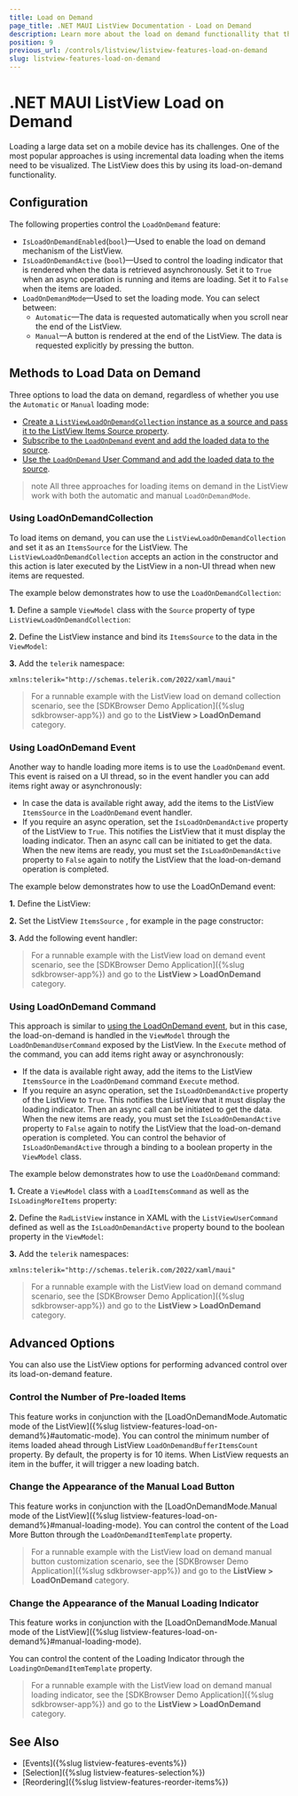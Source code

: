 ```yaml
---
title: Load on Demand
page_title: .NET MAUI ListView Documentation - Load on Demand
description: Learn more about the load on demand functionallity that the Telerik UI for .NET MAUI ListView control provides.
position: 9
previous_url: /controls/listview/listview-features-load-on-demand
slug: listview-features-load-on-demand
---
```


# .NET MAUI ListView Load on Demand

Loading a large data set on a mobile device has its challenges. One of the most popular approaches is using incremental data loading when the items need to be visualized. The ListView does this by using its load-on-demand functionality.

## Configuration

The following properties control the `LoadOnDemand` feature:

* `IsLoadOnDemandEnabled`(`bool`)&mdash;Used to enable the load on demand mechanism of the ListView.
* `IsLoadOnDemandActive` (`bool`)&mdash;Used to control the loading indicator that is rendered when the data is retrieved asynchronously. Set it to `True` when an async operation is running and items are loading. Set it to `False` when the items are loaded.
* `LoadOnDemandMode`&mdash;Used to set the loading mode. You can select between:
  * `Automatic`&mdash;The data is requested automatically when you scroll near the end of the ListView.
  * `Manual`&mdash;A button is rendered at the end of the ListView. The data is requested explicitly by pressing the button.

## Methods to Load Data on Demand

Three options to load the data on demand, regardless of whether you use the `Automatic` or `Manual` loading mode:

* [Create a `ListViewLoadOnDemandCollection` instance as a source and pass it to the ListView Items Source property](#using-loadondemandcollection).
* [Subscribe to the `LoadOnDemand` event and add the loaded data to the source](#using-loadondemand-event).
* [Use the `LoadOnDemand` User Command and add the loaded data to the source](#using-loadondemand-command).

>note All three approaches for loading items on demand in the ListView work with both the automatic and manual `LoadOnDemandMode`.


### Using LoadOnDemandCollection

To load items on demand, you can use the `ListViewLoadOnDemandCollection` and set it as an `ItemsSource` for the ListView. The `ListViewLoadOnDemandCollection` accepts an action in the constructor and this action is later executed by the ListView in a non-UI thread when new items are requested.

The example below demonstrates how to use the `LoadOnDemandCollection`:

**1.** Define a sample `ViewModel` class with the `Source` property of type `ListViewLoadOnDemandCollection`:

<snippet id='listview-loadondemand-loadondemandcollection-viewmodel'/>

**2.** Define the ListView instance and bind its `ItemsSource` to the data in the `ViewModel`:

<snippet id='listview-loadondemand-loadondemandcollection-declaration'/>

**3.** Add the `telerik` namespace:

 ```XAML
xmlns:telerik="http://schemas.telerik.com/2022/xaml/maui"
 ```

 > For a runnable example with the ListView load on demand collection scenario, see the [SDKBrowser Demo Application]({%slug sdkbrowser-app%}) and go to the **ListView > LoadOnDemand** category.


### Using LoadOnDemand Event

Another way to handle loading more items is to use the `LoadOnDemand` event. This event is raised on a UI thread, so in the event handler you can add items right away or asynchronously:

* In case the data is available right away, add the items to the ListView `ItemsSource` in the `LoadOnDemand` event handler.
* If you require an async operation, set the `IsLoadOnDemandActive` property of the ListView to `True`. This notifies the ListView that it must display the loading indicator. Then an async call can be initiated to get the data. When the new items are ready, you must set the `IsLoadOnDemandActive` property to `False` again to notify the ListView that the load-on-demand operation is completed.

The example below demonstrates how to use the LoadOnDemand event:

**1.** Define the ListView:

<snippet id='listview-loadondemand-loadondemandeventauto-declaration' />

**2.** Set the ListView `ItemsSource` , for example in the page constructor:

<snippet id='listview-loadondemand-loadondemandeventauto-bind'/>

**3.** Add the following event handler:

<snippet id='listview-loadondemand-loadondemandeventauto-event'/>

 > For a runnable example with the ListView load on demand event scenario, see the [SDKBrowser Demo Application]({%slug sdkbrowser-app%}) and go to the **ListView > LoadOnDemand** category.


### Using LoadOnDemand Command

This approach is similar to [using the LoadOnDemand event](#using-loadondemand-event), but in this case, the load-on-demand is handled in the `ViewModel` through the `LoadOnDemandUserCommand` exposed by the ListView. In the `Execute` method of the command, you can add items right away or asynchronously:

* If the data is available right away, add the items to the ListView `ItemsSource` in the `LoadOnDemand` command `Execute` method.
* If you require an async operation, set the `IsLoadOnDemandActive` property of the ListView to `True`. This notifies the ListView that it must display the loading indicator. Then an async call can be initiated to get the data. When the new items are ready, you must set the `IsLoadOnDemandActive` property to `False` again to notify the ListView that the load-on-demand operation is completed. You can control the behavior of `IsLoadOnDemandActive` through a binding to a boolean property in the `ViewModel` class.

The example below demonstrates how to use the `LoadOnDemand` command:

**1.** Create a `ViewModel` class with a `LoadItemsCommand` as well as the `IsLoadingMoreItems` property:

<snippet id='listview-loadondemand-loadondemandcommand-viewmodel'/>

**2.** Define the `RadListView` instance in XAML with the `ListViewUserCommand` defined as well as the `IsLoadOnDemandActive` property bound to the boolean property in the `ViewModel`:

<snippet id='listview-loadondemand-loadondemandcommand-declaration'/>

**3.** Add the `telerik` namespaces:

```XAML
xmlns:telerik="http://schemas.telerik.com/2022/xaml/maui"
```

 > For a runnable example with the ListView load on demand command scenario, see the [SDKBrowser Demo Application]({%slug sdkbrowser-app%}) and go to the **ListView > LoadOnDemand** category.

## Advanced Options

You can also use the ListView options for performing advanced control over its load-on-demand feature.  

### Control the Number of Pre-loaded Items

This feature works in conjunction with the [LoadOnDemandMode.Automatic mode of the ListView]({%slug listview-features-load-on-demand%}#automatic-mode). You can control the minimum number of items loaded ahead through ListView `LoadOnDemandBufferItemsCount` property. By default, the property is for 10 items. When ListView requests an item in the buffer, it will trigger a new loading batch.

### Change the Appearance of the Manual Load Button

This feature works in conjunction with the [LoadOnDemandMode.Manual mode of the ListView]({%slug listview-features-load-on-demand%}#manual-loading-mode). You can control the content of the Load More Button through the `LoadOnDemandItemTemplate` property.

<snippet id='listview-loadondemand-loadondemandcustomizations-lodbutton' />

 > For a runnable example with the ListView load on demand manual button customization scenario, see the [SDKBrowser Demo Application]({%slug sdkbrowser-app%}) and go to the **ListView > LoadOnDemand** category.

### Change the Appearance of the Manual Loading Indicator

This feature works in conjunction with the [LoadOnDemandMode.Manual mode of the ListView]({%slug listview-features-load-on-demand%}#manual-loading-mode).

You can control the content of the Loading Indicator through the `LoadingOnDemandItemTemplate` property.

<snippet id='listview-loadondemand-loadondemandcustomizations-loadingindicator'/>

 > For a runnable example with the ListView load on demand manual loading indicator, see the [SDKBrowser Demo Application]({%slug sdkbrowser-app%}) and go to the **ListView > LoadOnDemand** category.

## See Also

- [Events]({%slug listview-features-events%})
- [Selection]({%slug listview-features-selection%})
- [Reordering]({%slug listview-features-reorder-items%})
